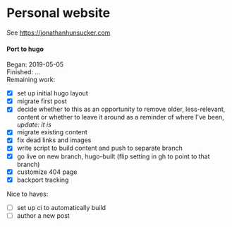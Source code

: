 
# Personal website
See https://jonathanhunsucker.com

#### Port to hugo
Began: 2019-05-05\
Finished: ...\
Remaining work:
- [x] set up initial hugo layout
- [x] migrate first post
- [x] decide whether to this as an opportunity to remove older, less-relevant, content or whether to leave it around as a reminder of where I've been, _update: it is_
- [x] migrate existing content
- [x] fix dead links and images
- [x] write script to build content and push to separate branch
- [x] go live on new branch, hugo-built (flip setting in gh to point to that branch)
- [x] customize 404 page
- [x] backport tracking

Nice to haves:
- [ ] set up ci to automatically build
- [ ] author a new post
